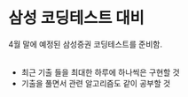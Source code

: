 # 삼성 코딩테스트 대비

4월 말에 예정된 삼성증권 코딩테스트를 준비함.
<br>
<br>
- 최근 기출 들을 최대한 하루에 하나씩은 구현할 것
- 기출을 풀면서 관련 알고리즘도 같이 공부할 것


